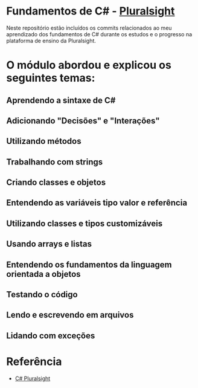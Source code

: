 # Fundamentos de C# - [Pluralsight](https://www.pluralsight.com/)
Neste repositório estão incluídos os commits relacionados ao meu aprendizado dos fundamentos de C# durante os estudos e o progresso na plataforma de ensino da Pluralsight.

# O módulo abordou e explicou os seguintes temas:

## Aprendendo a sintaxe de C#
## Adicionando "Decisões" e "Interações"
## Utilizando métodos
## Trabalhando com strings
## Criando classes e objetos
## Entendendo as variáveis tipo valor e referência
## Utilizando classes e tipos customizáveis
## Usando arrays e listas
## Entendendo os fundamentos da linguagem orientada a objetos
## Testando o código
## Lendo e escrevendo em arquivos
## Lidando com exceções

# Referência
- [C# Pluralsight](https://app.pluralsight.com/paths/skill/c-10)

